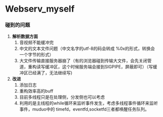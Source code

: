 # Webserv_myself


### 碰到的问题
1. **解析数据方面**
   1. 音视频不能缓冲完
   2. 中文的文本文件问题（中文名字的utf-8的码会转成 %0x的形式，转换会一个字节的形式）
   3. 大文件传输直接服务器崩了（有的浏览器碰到传输大文件，会先关闭管道，重构读写缓冲区，这个时候服务端会接到SIGPIPE，屏蔽即可）（写缓冲区已经满了，无法继续写)
2. **改进**
   1. 添加日志
   2. 重构效率高的buff
   3. 目前多线程只是在处理侧，分发侧也可以考虑
   4. 利用的是主线程的while循环来监听事件发生，考虑多线程事件循环来监听事件，muduo中的 timefd，eventfd,socketfd三者都唤醒任务队列。
